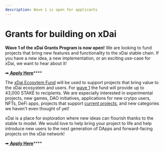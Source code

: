 ```yaml
---
description: Wave 1 is open for applicants
---
```


# Grants for building on xDai

**Wave 1 of the xDai Grants Program is now open!** We are looking to fund projects that bring new features and functionality to the xDai stable chain.  If you have a new idea, a new implementation, or an exciting use-case for xDai, we want to hear about it! 

➡[ **Apply Here**](https://airtable.com/shrThZ9013meNu6BX)\*\*\*\*

The [xDai Ecosytem Fund](../../about-xdai/roadmap/ecosystem-fund-roadmap.md) will be used to support projects that bring value to the xDai ecosystem and users. For [wave 1](../../about-xdai/roadmap/2021-roadmap.md#xdai-grant-program) the fund will provide up to 43,000 STAKE to recipients. We are especially interested in experimental projects, new games, DAO initiatives, applications for new crytpo users, NFTs, DeFi apps, projects that support [current projects](../../about-xdai/project-spotlights/), and new categories we haven't even thought of yet!

xDai is a place for exploration where new ideas can flourish thanks to the stable tx model. We would love to help bring your project to life and help introduce new users to the next generation of DApps and forward-facing projects on the xDai network!

➡[ **Apply Here**](https://airtable.com/shrThZ9013meNu6BX)\*\*\*\*

